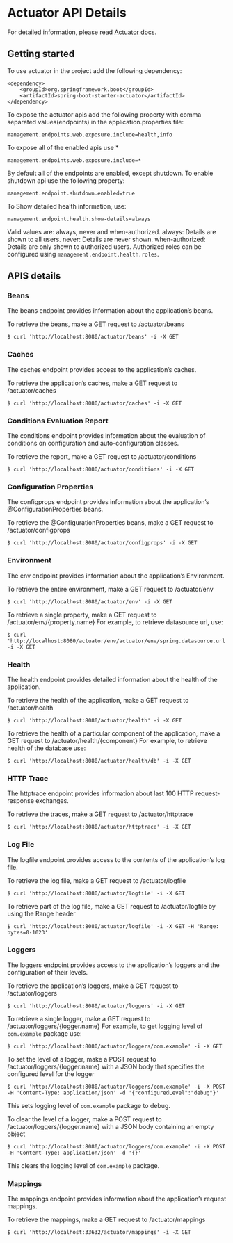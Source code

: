 # Actuator API Details

For detailed information, please read [Actuator docs](https://docs.spring.io/spring-boot/docs/current/actuator-api/html/).


## Getting started

To use actuator in the project add the following dependency:

```
<dependency>
	<groupId>org.springframework.boot</groupId>
	<artifactId>spring-boot-starter-actuator</artifactId>
</dependency>
```

To expose the actuator apis add the following property with comma separated values(endpoints) in the application.properties file:

```
management.endpoints.web.exposure.include=health,info
```

To expose all of the enabled apis use *

```
management.endpoints.web.exposure.include=*
```

By default all of the endpoints are enabled, except shutdown.
To enable shutdown api use the following property:

```
management.endpoint.shutdown.enabled=true
```

To Show detailed health information, use:

```
management.endpoint.health.show-details=always
```
Valid values are: always, never and when-authorized.
always: Details are shown to all users.
never: Details are never shown.
when-authorized: Details are only shown to authorized users. Authorized roles can be configured using  ``management.endpoint.health.roles``.

## APIS details

### Beans
The beans endpoint provides information about the application’s beans.

To retrieve the beans, make a GET request to /actuator/beans

```
$ curl 'http://localhost:8080/actuator/beans' -i -X GET
```

### Caches
The caches endpoint provides access to the application’s caches.

To retrieve the application’s caches, make a GET request to /actuator/caches

```
$ curl 'http://localhost:8080/actuator/caches' -i -X GET
```

### Conditions Evaluation Report
The conditions endpoint provides information about the evaluation of conditions on configuration and auto-configuration classes.

To retrieve the report, make a GET request to /actuator/conditions

```
$ curl 'http://localhost:8080/actuator/conditions' -i -X GET
```

### Configuration Properties
The configprops endpoint provides information about the application’s @ConfigurationProperties beans.

To retrieve the @ConfigurationProperties beans, make a GET request to /actuator/configprops

```
$ curl 'http://localhost:8080/actuator/configprops' -i -X GET
```

### Environment
The env endpoint provides information about the application’s Environment.

To retrieve the entire environment, make a GET request to /actuator/env

```
$ curl 'http://localhost:8080/actuator/env' -i -X GET
```

To retrieve a single property, make a GET request to /actuator/env/{property.name}
For example, to retrieve datasource url, use:

```
$ curl 'http://localhost:8080/actuator/env/actuator/env/spring.datasource.url' -i -X GET
```

### Health
The health endpoint provides detailed information about the health of the application.

To retrieve the health of the application, make a GET request to /actuator/health

```
$ curl 'http://localhost:8080/actuator/health' -i -X GET
```

To retrieve the health of a particular component of the application, make a GET request to /actuator/health/{component}
For example, to retrieve health of the database use:

```
$ curl 'http://localhost:8080/actuator/health/db' -i -X GET
```

### HTTP Trace
The httptrace endpoint provides information about last 100 HTTP request-response exchanges.

To retrieve the traces, make a GET request to /actuator/httptrace

```
$ curl 'http://localhost:8080/actuator/httptrace' -i -X GET
```

### Log File
The logfile endpoint provides access to the contents of the application’s log file.

To retrieve the log file, make a GET request to /actuator/logfile

```
$ curl 'http://localhost:8080/actuator/logfile' -i -X GET
```

To retrieve part of the log file, make a GET request to /actuator/logfile by using the Range header

```
$ curl 'http://localhost:8080/actuator/logfile' -i -X GET -H 'Range: bytes=0-1023'
```

### Loggers
The loggers endpoint provides access to the application’s loggers and the configuration of their levels.

To retrieve the application’s loggers, make a GET request to /actuator/loggers

```
$ curl 'http://localhost:8080/actuator/loggers' -i -X GET
```

To retrieve a single logger, make a GET request to /actuator/loggers/{logger.name}
For example, to get logging level of `com.example` package use:

```
$ curl 'http://localhost:8080/actuator/loggers/com.example' -i -X GET
```

To set the level of a logger, make a POST request to /actuator/loggers/{logger.name} with a JSON body that specifies the configured level for the logger

```
$ curl 'http://localhost:8080/actuator/loggers/com.example' -i -X POST -H 'Content-Type: application/json' -d '{"configuredLevel":"debug"}'
```

This sets logging level of `com.example` package to debug.

To clear the level of a logger, make a POST request to /actuator/loggers/{logger.name} with a JSON body containing an empty object

```
$ curl 'http://localhost:8080/actuator/loggers/com.example' -i -X POST -H 'Content-Type: application/json' -d '{}'
```
This clears the logging level of `com.example` package.


### Mappings
The mappings endpoint provides information about the application’s request mappings.

To retrieve the mappings, make a GET request to /actuator/mappings

```
$ curl 'http://localhost:33632/actuator/mappings' -i -X GET
```
